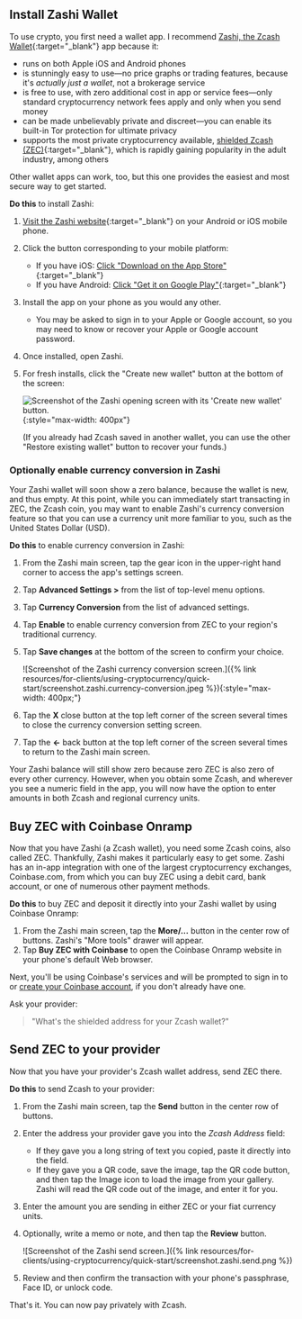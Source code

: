 ## Install Zashi Wallet

To use crypto, you first need a wallet app. I recommend [Zashi, the Zcash Wallet](https://electriccoin.co/zashi/){:target="_blank"} app because it:

- runs on both Apple iOS and Android phones
- is stunningly easy to use&mdash;no price graphs or trading features, because it's *actually just a wallet*, not a brokerage service
- is free to use, with zero additional cost in app or service fees&mdash;only standard cryptocurrency network fees apply and only when you send money
- can be made unbelievably private and discreet&mdash;you can enable its built-in Tor protection for ultimate privacy
- supports the most private cryptocurrency available, [shielded Zcash (ZEC)](https://z.cash/learn){:target="_blank"}, which is rapidly gaining popularity in the adult industry, among others

Other wallet apps can work, too, but this one provides the easiest and most secure way to get started.

**Do this** to install Zashi:

1. [Visit the Zashi website](https://electriccoin.co/zashi/){:target="_blank"} on your Android or iOS mobile phone.
1. Click the button corresponding to your mobile platform:
    - If you have iOS: [Click "Download on the App Store"](https://apps.apple.com/app/zashi-zcash-wallet/id1672392439){:target="_blank"}
    - If you have Android: [Click "Get it on Google Play"](https://play.google.com/store/apps/details?id=co.electriccoin.zcash){:target="_blank"}
1. Install the app on your phone as you would any other.
    - You may be asked to sign in to your Apple or Google account, so you may need to know or recover your Apple or Google account password.
1. Once installed, open Zashi.
1. For fresh installs, click the "Create new wallet" button at the bottom of the screen:

    ![Screenshot of the Zashi opening screen with its 'Create new wallet' button.](https://web.archive.org/web/20250512152949if_/https://electriccoin.co/wp-content/uploads/2025/03/1-_-Zashi-Opening-Screen.png){:style="max-width: 400px"}

    (If you already had Zcash saved in another wallet, you can use the other "Restore existing wallet" button to recover your funds.)

### Optionally enable currency conversion in Zashi

Your Zashi wallet will soon show a zero balance, because the wallet is new, and thus empty. At this point, while you can immediately start transacting in ZEC, the Zcash coin, you may want to enable Zashi's currency conversion feature so that you can use a currency unit more familiar to you, such as the United States Dollar (USD).

**Do this** to enable currency conversion in Zashi:

1. From the Zashi main screen, tap the gear icon in the upper-right hand corner to access the app's settings screen.
1. Tap **Advanced Settings >** from the list of top-level menu options.
1. Tap **Currency Conversion** from the list of advanced settings.
1. Tap **Enable** to enable currency conversion from ZEC to your region's traditional currency.
1. Tap **Save changes** at the bottom of the screen to confirm your choice.

    ![Screenshot of the Zashi currency conversion screen.]({% link resources/for-clients/using-cryptocurrency/quick-start/screenshot.zashi.currency-conversion.jpeg %}){:style="max-width: 400px;"}

1. Tap the **X** close button at the top left corner of the screen several times to close the currency conversion setting screen.
1. Tap the **&larr;** back button at the top left corner of the screen several times to return to the Zashi main screen.

Your Zashi balance will still show zero because zero ZEC is also zero of every other currency. However, when you obtain some Zcash, and wherever you see a numeric field in the app, you will now have the option to enter amounts in both Zcash and regional currency units.

## Buy ZEC with Coinbase Onramp

Now that you have Zashi (a Zcash wallet), you need some Zcash coins, also called ZEC. Thankfully, Zashi makes it particularly easy to get some. Zashi has an in-app integration with one of the largest cryptocurrency exchanges, Coinbase.com, from which you can buy ZEC using a debit card, bank account, or one of numerous other payment methods.

**Do this** to buy ZEC and deposit it directly into your Zashi wallet by using Coinbase Onramp:

1. From the Zashi main screen, tap the **More/&hellip;** button in the center row of buttons. Zashi's "More tools" drawer will appear.
1. Tap **Buy ZEC with Coinbase** to open the Coinbase Onramp website in your phone's default Web browser.

Next, you'll be using Coinbase's services and will be prompted to sign in to or [create your Coinbase account](#create-your-coinbase-account), if you don't already have one.

Ask your provider:

> "What's the shielded address for your Zcash wallet?"

## Send ZEC to your provider

Now that you have your provider's Zcash wallet address, send ZEC there.

**Do this** to send Zcash to your provider:

1. From the Zashi main screen, tap the **Send** button in the center row of buttons.
1. Enter the address your provider gave you into the *Zcash Address* field:
    - If they gave you a long string of text you copied, paste it directly into the field.
    - If they gave you a QR code, save the image, tap the QR code button, and then tap the Image icon to load the image from your gallery. Zashi will read the QR code out of the image, and enter it for you.
1. Enter the amount you are sending in either ZEC or your fiat currency units.
1. Optionally, write a memo or note, and then tap the **Review** button.

    ![Screenshot of the Zashi send screen.]({% link resources/for-clients/using-cryptocurrency/quick-start/screenshot.zashi.send.png %})

1. Review and then confirm the transaction with your phone's passphrase, Face ID, or unlock code.

That's it. You can now pay privately with Zcash.

